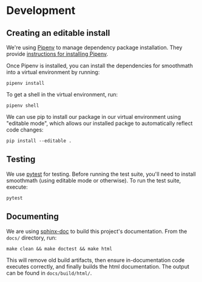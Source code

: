 # Development #

## Creating an editable install ##

We're using [Pipenv](https://docs.pipenv.org/) to manage dependency package installation.
They provide [instructions for installing Pipenv](https://docs.pipenv.org/#install-pipenv-today).

Once Pipenv is installed, you can install the dependencies for smoothmath into a virtual
environment by running:
```
pipenv install
```

To get a shell in the virtual environment, run:
```
pipenv shell
```

We can use pip to install our package in our virtual environment using "editable mode", 
which allows our installed packge to automatically reflect code changes:
```
pip install --editable .
```


## Testing ##

We use [pytest](https://docs.pytest.org) for testing. Before running the test suite, 
you'll need to install smoothmath (using editable mode or otherwise). To run the test 
suite, execute:
```
pytest
```


## Documenting ##

We are using [sphinx-doc](https://www.sphinx-doc.org) to build this project's 
documentation. From the `docs/` directory, run:
```
make clean && make doctest && make html
```

This will remove old build artifacts, then ensure in-documentation code executes 
correctly, and finally builds the html documentation. The output can be found in
`docs/build/html/`.
